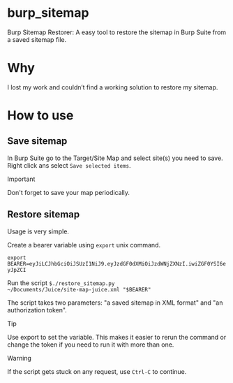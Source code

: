 # burp_sitemap
Burp Sitemap Restorer: A easy tool to restore the sitemap in Burp Suite from a saved sitemap file.

# Why
I lost my work and couldn’t find a working solution to restore my sitemap.

# How to use
## Save sitemap
In Burp Suite go to the Target/Site Map and select site(s) you need to save. Right click ans select `Save selected items`. 
> [!IMPORTANT]
> Don't forget to save your map periodically.

## Restore sitemap
Usage is very simple.

Create a bearer variable using `export` unix command.

<code>export BEARER=eyJiLCJhbGciOiJSUzI1NiJ9.eyJzdGF0dXMiOiJzdWNjZXNzI.iwiZGF0YSI6eyJpZCI</code>

Run the script
<code>$./restore_sitemap.py ~/Documents/Juice/site-map-juice.xml "$BEARER" </code>

The script takes two parameters: "a saved sitemap in XML format" and "an authorization token". 
> [!TIP]
> Use export to set the variable. This makes it easier to rerun the command or change the token if you need to run it with more than one.

> [!WARNING]
> If the script gets stuck on any request, use `Ctrl-C` to continue.
